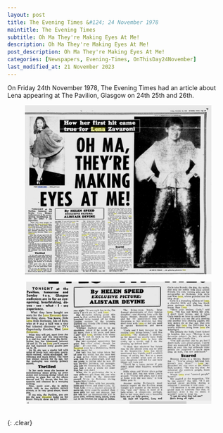 ```yaml
---
layout: post
title: The Evening Times &#124; 24 November 1978
maintitle: The Evening Times
subtitle: Oh Ma They're Making Eyes At Me!
description: Oh Ma They're Making Eyes At Me!
post_description: Oh Ma They're Making Eyes At Me!
categories: [Newspapers, Evening-Times, OnThisDay24November]
last_modified_at: 21 November 2023
---
```


On Friday 24th November 1978, The Evening Times had an article about Lena appearing at The Pavilion, Glasgow  on 24th 25th and 26th.

<figure class="fig1">
<a href="/assets/images/newspapers/1978-11-24-The Evening Times-01.jpg"><img src="/assets/images/newspapers/1978-11-24-The Evening Times-01.jpg" class="full-width zoom-in" /></a>
</figure>

<figure class="fig2">
<a href="/assets/images/newspapers/1978-11-24-The Evening Times-02.jpg"><img src="/assets/images/newspapers/1978-11-24-The Evening Times-02.jpg" class="full-width zoom-in" /></a>
</figure>

<br />{: .clear}

